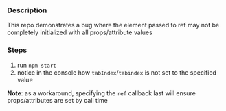 ### Description

This repo demonstrates a bug where the element passed to ref may not be completely initialized with all props/attribute values

### Steps

1. run `npm start`
2. notice in the console how `tabIndex`/`tabindex` is not set to the specified value

**Note**: as a workaround, specifying the `ref` callback last will ensure props/attributes are set by call time